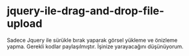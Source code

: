# jquery-ile-drag-and-drop-file-upload
Sadece Jquery ile sürükle bırak yaparak görsel yükleme ve önizleme yapma. Gerekli kodlar paylaşılmıştır. İşinize yarayacağını düşünüyorum.
